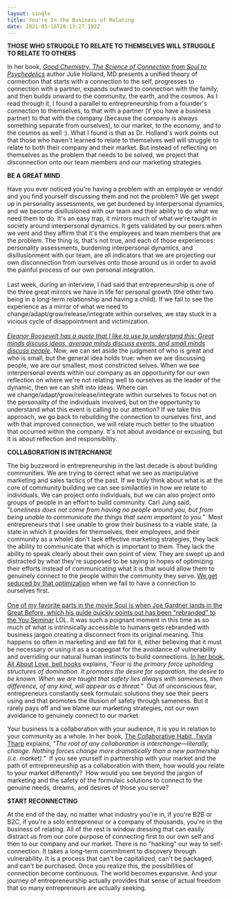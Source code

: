 ```yaml
---
layout: single
title: You're In the Business of Relating
date: 2021-05-18T20:13:27.192Z
---
```

**THOSE WHO STRUGGLE TO RELATE TO THEMSELVES WILL STRUGGLE TO RELATE TO OTHERS**

In her book, *[Good Chemistry, The Science of Connection from Soul to Psychedelics](https://bookshop.org/books/good-chemistry-the-science-of-connection-from-soul-to-psychedelics/9780062862884)* author Julie Holland, MD presents a unified theory of connection that starts with a connection to the self, progresses to connection with a partner, expands outward to connection with the family, and then builds onward to the community, the earth, and the cosmos. As I read through it, I found a parallel to entrepreneurship from a founder's connection to themselves, to that with a partner (if you have a business partner) to that with the company (because the company is always something separate from ourselves), to our market, to the economy, and to the cosmos as well :). What I found is that as Dr. Holland's work points out that those who haven't learned to relate to themselves well will struggle to relate to both their company and their market. But instead of reflecting on themselves as the problem that needs to be solved, we project that disconnection onto our team members and our marketing strategies.

**BE A GREAT MIND** 

Have you ever noticed you're having a problem with an employee or vendor and you find yourself discussing them and not the problem? We get swept up in personality assessments, we get burdened by interpersonal dynamics, and we become disillusioned with our team and their ability to do what we need them to do. It's an easy trap, it mirrors much of what we're taught in society around interpersonal dynamics. It gets validated by our peers when we vent and they affirm that it's the employees and team members that are the problem. The thing is, that's not true, and each of those experiences: personality assessments, burdening interpersonal dynamics, and disillusionment with our team, are all indicators that we are projecting our own disconnection from ourselves onto those around us in order to avoid the painful process of our own personal integration.\
\
Last week, during an interview, I had said that entrepreneurship is one of the three great mirrors we have in life for personal growth (the other two being in a long-term relationship and having a child). If we fail to see the experience as a mirror of what we need to change/adapt/grow/release/integrate within ourselves, we stay stuck in a vicious cycle of disappointment and victimization.\
\
*[Eleanor Roosevelt has a quote that I like to use to understand this: Great minds discuss ideas, average minds discuss events, and small minds discuss people](https://www.brainyquote.com/quotes/eleanor_roosevelt_385439).* Now, we can set aside the judgment of who is great and who is small, but the general idea holds true: when we are discussing people, we are our smallest, most constricted selves. When we see interpersonal events within our company as an opportunity for our own reflection on where we're not relating well to ourselves as the leader of the dynamic, then we can shift into ideas. Where can we change/adapt/grow/release/integrate within ourselves to focus not on the personality of the individuals involved, but on the opportunity to understand what this event is calling to our attention? If we take this approach, we go back to rebuilding the connection to ourselves first, and with that improved connection, we will relate much better to the situation that occurred within the company. It's not about avoidance or excusing, but it is about reflection and responsibility.

**COLLABORATION IS INTERCHANGE**   

The big buzzword in entrepreneurship in the last decade is about building communities. We are trying to correct what we see as manipulative marketing and sales tactics of the past. If we truly think about what is at the core of community building we can see similarities in how we relate to individuals. We can project onto individuals, but we can also project onto groups of people in an effort to build community. Carl Jung said, "*Loneliness does not come from having no people around you, but from being unable to communicate the things that seem important to you."*  Most entrepreneurs that I see unable to grow their business to a viable state, (a state in which it provides for themselves, their employees, and their community as a whole) don't lack effective marketing strategies, they lack the ability to communicate that which is important to them. They lack the ability to speak clearly about their own point of view. They are swept up and distracted by what they're supposed to be saying in hopes of optimizing their efforts instead of communicating what it is that would allow them to genuinely connect to the people within the community they serve. [We get seduced by that optimization](https://us9.campaign-archive.com/?u=5d546171d6acc818005d962e1&id=7656fa5201) when we fail to have a connection to ourselves first.\
\
[One of my favorite parts in the movie Soul is when Joe Gardner lands in the Great Before, which his guide quickly points out has been "rebranded" to the You Seminar](https://www.youtube.com/watch?v=ex4u9ONWAYo) LOL. It was such a poignant moment in this time as so much of what is intrinsically accessible to humans gets rebranded with business jargon creating a disconnect from its original meaning. This happens so often in marketing and we fall for it, either believing that it must be necessary or using it as a scapegoat for the avoidance of vulnerability and overriding our natural human instincts to build connections. [In her book, All About Love, bell hooks](https://bookshop.org/books/all-about-love-new-visions/9780060959470) explains, *"Fear is the primary force upholding structures of domination. It promotes the desire for separation, the desire to be known. When we are taught that safety lies always with sameness, then difference, of any kind, will appear as a threat."*  Out of unconscious fear, entrepreneurs constantly seek formulaic solutions they see their peers using and that promotes the illusion of safety through sameness. But it rarely pays off and we blame our marketing strategies, not our own avoidance to genuinely connect to our market.

Your business is a collaboration with your audience, it is you in relation to your community as a whole. In her book, [The Collaborative Habit, Twyla Tharp](https://bookshop.org/books/the-collaborative-habit-life-lessons-for-working-together/9781416576518) explains, *"The root of any collaboration is interchange—literally, change. Nothing forces change more dramatically than a new partnership (i.e. market)."*  If you see yourself in partnership with your market and the path of entrepreneurship as a collaboration with them, how would you relate to your market differently?  How would you see beyond the jargon of marketing and the safety of the formulaic solutions to connect to the genuine needs, dreams, and desires of those you serve? 

**START RECONNECTING**   

At the end of the day, no matter what industry you're in, if you're B2B or B2C, if you're a solo entrepreneur or a company of thousands, you're in the business of relating. All of the rest is window dressing that can easily distract us from our core purpose of connecting first to our own self and then to our company and our market. There is no "hacking" our way to self-connection. It takes a long-term commitment to discovery through vulnerability. It is a process that can't be capitalized, can't be packaged, and can't be purchased. Once you realize this, the possibilities of connection become continuous. The world becomes expansive. And your journey of entrepreneurship actually provides that sense of actual freedom that so many entrepreneurs are actually seeking.